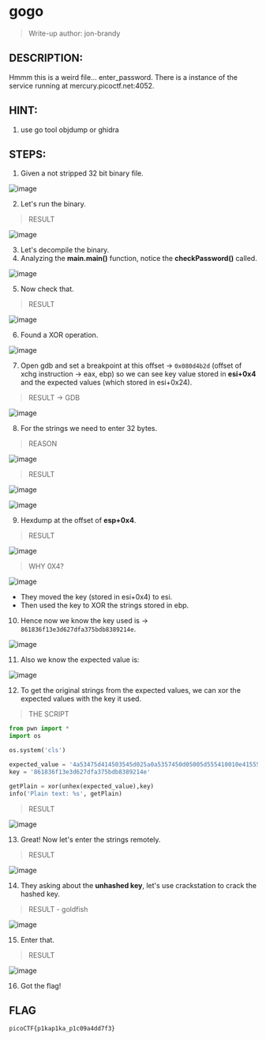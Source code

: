 # gogo
> Write-up author: jon-brandy
## DESCRIPTION:
Hmmm this is a weird file... enter_password. There is a instance of the service running at mercury.picoctf.net:4052.
## HINT:
1. use go tool objdump or ghidra
## STEPS:
1. Given a not stripped 32 bit binary file.

![image](https://user-images.githubusercontent.com/70703371/222879607-02ae53a9-ca9c-4bfe-a89c-3b2921a5e763.png)


2. Let's run the binary.

> RESULT

![image](https://user-images.githubusercontent.com/70703371/222879656-f9b34581-5262-404e-9c59-15b292194640.png)


3. Let's decompile the binary.
4. Analyzing the **main.main()** function, notice the **checkPassword()** called.

![image](https://user-images.githubusercontent.com/70703371/222879745-dfa0edf6-ab13-48d0-83c4-ba041bdafe00.png)


5. Now check that.

> RESULT

![image](https://user-images.githubusercontent.com/70703371/222879775-c4215fbb-404e-4fbb-959a-a4858848bc10.png)


6. Found a XOR operation.

![image](https://user-images.githubusercontent.com/70703371/222879915-5b76d520-1fd3-475c-9d91-24df13195c88.png)


7. Open gdb and set a breakpoint at this offset -> `0x080d4b2d` (offset of xchg instruction -> eax, ebp) so we can see key value stored in **esi+0x4** and the expected values (which stored in esi+0x24). 

> RESULT -> GDB

![image](https://user-images.githubusercontent.com/70703371/222880536-d4e17262-640d-46d0-8ecc-41db4fba9045.png)


8. For the strings we need to enter 32 bytes.

> REASON

![image](https://user-images.githubusercontent.com/70703371/222880545-e04d8140-eab9-45ab-a490-d3ff34ce0465.png)


> RESULT

![image](https://user-images.githubusercontent.com/70703371/222880573-71330045-3589-4174-8db3-9dbb12226a63.png)


![image](https://user-images.githubusercontent.com/70703371/222880591-07b9d6eb-ae8b-43a1-99c2-54307be61011.png)


9. Hexdump at the offset of **esp+0x4**.

> RESULT

![image](https://user-images.githubusercontent.com/70703371/222880626-dfa3236d-ecba-48e9-869b-7941ac475352.png)


> WHY 0X4?

![image](https://user-images.githubusercontent.com/70703371/222880665-21d22eb3-18b7-4656-a9d0-cf6bec252d2c.png)


- They moved the key (stored in esi+0x4) to esi.
- Then used the key to XOR the strings stored in ebp.

10. Hence now we know the key used is -> `861836f13e3d627dfa375bdb8389214e`.

![image](https://user-images.githubusercontent.com/70703371/222880710-5e1d3ee2-13ca-4e6c-824d-f15cba1708ac.png)


11. Also we know the expected value is:

![image](https://user-images.githubusercontent.com/70703371/222881723-3e586815-fc1e-4ebc-9325-93b66cf0ee28.png)


12. To get the original strings from the expected values, we can xor the expected values with the key it used. 

> THE SCRIPT

```py
from pwn import *
import os

os.system('cls')

expected_value = '4a53475d414503545d025a0a5357450d05005d555410010e4155574b45504601'
key = '861836f13e3d627dfa375bdb8389214e'

getPlain = xor(unhex(expected_value),key)
info('Plain text: %s', getPlain)
```

> RESULT

![image](https://user-images.githubusercontent.com/70703371/222882341-142c07fb-21e4-4740-be39-7fd5aab46a00.png)


13. Great! Now let's enter the strings remotely.

> RESULT

![image](https://user-images.githubusercontent.com/70703371/222882397-17635349-4e0f-47bd-a71c-fd89fc29ca6c.png)


14. They asking about the **unhashed key**, let's use crackstation to crack the hashed key.

> RESULT - goldfish

![image](https://user-images.githubusercontent.com/70703371/222882473-34e31c7a-c774-4c75-bbc6-89902b25e79d.png)


15. Enter that.

> RESULT

![image](https://user-images.githubusercontent.com/70703371/222882509-ffddd073-de23-480d-89a6-19c562127ef5.png)


16. Got the flag!


## FLAG

```
picoCTF{p1kap1ka_p1c09a4dd7f3}
```








